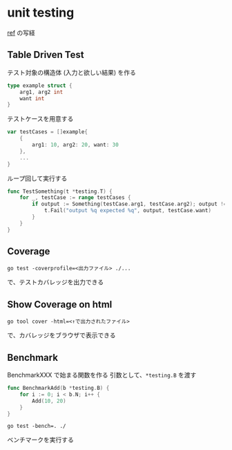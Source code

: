 # unit testing

[ref](https://www.digitalocean.com/community/tutorials/how-to-write-unit-tests-in-go-using-go-test-and-the-testing-package) の写経

## Table Driven Test

テスト対象の構造体 (入力と欲しい結果) を作る

```go
type example struct {
    arg1, arg2 int
    want int
}
```

テストケースを用意する

```go
var testCases = []example{
    {
        arg1: 10, arg2: 20, want: 30
    },
    ...
}
```

ループ回して実行する

```go
func TestSomething(t *testing.T) {
    for _, testCase := range testCases {
        if output := Something(testCase.arg1, testCase.arg2); output != testCase.want {
            t.Fail("output %q expected %q", output, testCase.want)
        }
    }
}
```

## Coverage

```shell
go test -coverprofile=<出力ファイル> ./...
```

で、テストカバレッジを出力できる


## Show Coverage on html

```shell
go tool cover -html=<↑で出力されたファイル>
```

で、カバレッジをブラウザで表示できる

## Benchmark

BenchmarkXXX で始まる関数を作る
引数として、`*testing.B` を渡す

```go
func BenchmarkAdd(b *testing.B) {
    for i := 0; i < b.N; i++ {
        Add(10, 20)
    }
}
```

```shell
go test -bench=. ./
```

ベンチマークを実行する
